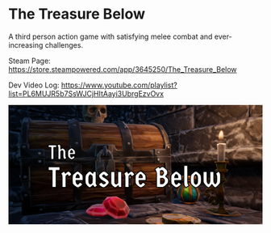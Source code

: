 # The Treasure Below

A third person action game with satisfying melee combat and ever-increasing challenges.

Steam Page: https://store.steampowered.com/app/3645250/The_Treasure_Below

Dev Video Log: https://www.youtube.com/playlist?list=PL6MUJR5b7SsWJCjHItAayi3UbrgEzvOvx

![Alt text](https://github.com/orangutanz/TheTreasureBelow/blob/main/Source/MainCapsule.png "Screenshot")
